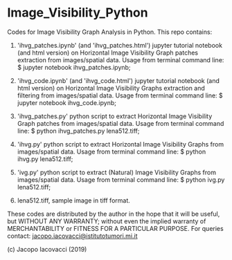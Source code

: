 # Image_Visibility_Python
Codes for Image Visibility Graph Analysis in Python. 
This repo contains:

1. 'ihvg_patches.ipynb' (and 'ihvg_patches.html') jupyter tutorial notebook (and html version) on Horizontal Image Visibility Graph patches extraction from images/spatial data. Usage from terminal command line: $ jupyter notebook ihvg_patches.ipynb;

3. 'ihvg_code.ipynb' (and 'ihvg_code.html') jupyter tutorial notebook (and html version) on Horizontal Image Visibility Graphs extraction and filtering from images/spatial data. Usage from terminal command line: $ jupyter notebook ihvg_code.ipynb;
  
4. 'ihvg_patches.py' python script to extract Horizontal Image Visibility Graph patches from images/spatial data. Usage from terminal command line: $ python ihvg_patches.py lena512.tiff;

5. 'ihvg.py' python script to extract Horizontal Image Visibility Graphs from images/spatial data. Usage from terminal command line: $ python ihvg.py lena512.tiff;

6. 'ivg.py' python script to extract (Natural) Image Visibility Graphs from images/spatial data. Usage from terminal command line: $ python ivg.py lena512.tiff;

7. lena512.tiff, sample image in tiff format.

These codes are distributed by the author in the hope that it will be useful, but WITHOUT ANY WARRANTY; without even the implied warranty of MERCHANTABILITY or FITNESS FOR A PARTICULAR PURPOSE.
For queries contact: jacopo.iacovacci@istitutotumori.mi.it

(c) Jacopo Iacovacci (2019)
